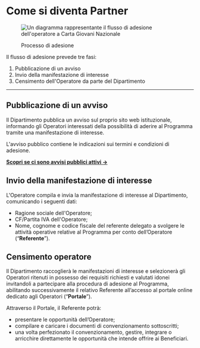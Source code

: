 # Come si diventa Partner

<figure><img src="../.gitbook/assets/image (19).png" alt="Un diagramma rappresentante il flusso di adesione dell&#x27;operatore a Carta Giovani Nazionale"><figcaption><p>Processo di adesione</p></figcaption></figure>

Il flusso di adesione prevede tre fasi:&#x20;

1. Pubblicazione di un avviso
2. Invio della manifestazione di interesse&#x20;
3. Censimento dell'Operatore da parte del Dipartimento&#x20;

***

## Pubblicazione di un avviso&#x20;

Il Dipartimento pubblica un avviso sul  proprio sito web istituzionale, informando gli Operatori interessati della possibilità di aderire al Programma tramite una manifestazione di interesse.&#x20;

L'avviso pubblico contiene le indicazioni sui termini e condizioni di adesione.

[**Scopri se ci sono avvisi pubblici attivi →** ](https://www.politichegiovanili.gov.it/comunicazione/avvisi-e-bandi/)

## Invio della manifestazione di interesse

L'Operatore compila e invia la manifestazione di interesse al Dipartimento, comunicando i seguenti dati:

* Ragione sociale dell'Operatore;&#x20;
* CF/Partita IVA dell'Operatore;&#x20;
* Nome, cognome e codice fiscale del referente delegato a svolgere le attività operative relative al Programma per conto dell’Operatore (“**Referente**”).&#x20;

## Censimento operatore

Il Dipartimento raccoglierà le manifestazioni di interesse e selezionerà gli Operatori ritenuti in possesso dei requisiti richiesti e valutati idonei invitandoli a partecipare alla procedura di adesione al Programma, abilitando successivamente il relativo Referente all’accesso al portale online dedicato agli Operatori (“**Portale**”).

Attraverso il Portale, il Referente potrà:

* presentare le opportunità dell’Operatore;
* compilare e caricare i documenti di convenzionamento sottoscritti;
* una volta perfezionato il convenzionamento, gestire, integrare o arricchire direttamente le opportunità che intende offrire ai Beneficiari.&#x20;
